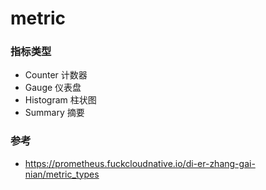 # metric

### 指标类型

* Counter 计数器
* Gauge 仪表盘
* Histogram 柱状图
* Summary 摘要

### 参考

* https://prometheus.fuckcloudnative.io/di-er-zhang-gai-nian/metric_types
